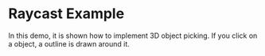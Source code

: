 # Raycast Example

In this demo, it is shown how to implement 3D object picking. If you click on a object, a outline is drawn around it.